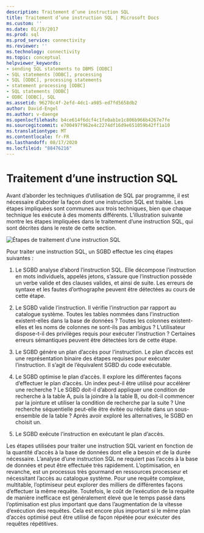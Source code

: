 ```yaml
---
description: Traitement d’une instruction SQL
title: Traitement d’une instruction SQL | Microsoft Docs
ms.custom: ''
ms.date: 01/19/2017
ms.prod: sql
ms.prod_service: connectivity
ms.reviewer: ''
ms.technology: connectivity
ms.topic: conceptual
helpviewer_keywords:
- sending SQL statements to DBMS [ODBC]
- SQL statements [ODBC], processing
- SQL [ODBC], processing statements
- statement processing [ODBC]
- SQL statements [ODBC]
- ODBC [ODBC], SQL
ms.assetid: 96270c4f-2efd-4dc1-a985-ed7fd5658db2
author: David-Engel
ms.author: v-daenge
ms.openlocfilehash: b4ce614f6dcf4c1fe0ab1e1c806b966b4267e7fe
ms.sourcegitcommit: e700497f962e4c2274df16d9e651059b42ff1a10
ms.translationtype: MT
ms.contentlocale: fr-FR
ms.lasthandoff: 08/17/2020
ms.locfileid: "88476216"
---
```

# <a name="processing-a-sql-statement"></a>Traitement d’une instruction SQL
Avant d’aborder les techniques d’utilisation de SQL par programme, il est nécessaire d’aborder la façon dont une instruction SQL est traitée. Les étapes impliquées sont communes aux trois techniques, bien que chaque technique les exécute à des moments différents. L’illustration suivante montre les étapes impliquées dans le traitement d’une instruction SQL, qui sont décrites dans le reste de cette section.  
  
 ![Étapes de traitement d'une instruction SQL](../../odbc/reference/media/pr01.gif "pr01")  
  
 Pour traiter une instruction SQL, un SGBD effectue les cinq étapes suivantes :  
  
1.  Le SGBD analyse d’abord l’instruction SQL. Elle décompose l’instruction en mots individuels, appelés jetons, s’assure que l’instruction possède un verbe valide et des clauses valides, et ainsi de suite. Les erreurs de syntaxe et les fautes d’orthographe peuvent être détectées au cours de cette étape.  
  
2.  Le SGBD valide l’instruction. Il vérifie l’instruction par rapport au catalogue système. Toutes les tables nommées dans l’instruction existent-elles dans la base de données ? Toutes les colonnes existent-elles et les noms de colonnes ne sont-ils pas ambigus ? L’utilisateur dispose-t-il des privilèges requis pour exécuter l’instruction ? Certaines erreurs sémantiques peuvent être détectées lors de cette étape.  
  
3.  Le SGBD génère un plan d’accès pour l’instruction. Le plan d’accès est une représentation binaire des étapes requises pour exécuter l’instruction. Il s’agit de l’équivalent SGBD du code exécutable.  
  
4.  Le SGBD optimise le plan d’accès. Il explore les différentes façons d’effectuer le plan d’accès. Un index peut-il être utilisé pour accélérer une recherche ? Le SGBD doit-il d’abord appliquer une condition de recherche à la table A, puis la joindre à la table B, ou doit-il commencer par la jointure et utiliser la condition de recherche par la suite ? Une recherche séquentielle peut-elle être évitée ou réduite dans un sous-ensemble de la table ? Après avoir exploré les alternatives, le SGBD en choisit un.  
  
5.  Le SGBD exécute l’instruction en exécutant le plan d’accès.  
  
 Les étapes utilisées pour traiter une instruction SQL varient en fonction de la quantité d’accès à la base de données dont elle a besoin et de la durée nécessaire. L’analyse d’une instruction SQL ne requiert pas l’accès à la base de données et peut être effectuée très rapidement. L’optimisation, en revanche, est un processus très gourmand en ressources processeur et nécessitant l’accès au catalogue système. Pour une requête complexe, multitable, l’optimiseur peut explorer des milliers de différentes façons d’effectuer la même requête. Toutefois, le coût de l’exécution de la requête de manière inefficace est généralement élevé que le temps passé dans l’optimisation est plus important que dans l’augmentation de la vitesse d’exécution des requêtes. Cela est encore plus important si le même plan d’accès optimisé peut être utilisé de façon répétée pour exécuter des requêtes répétitives.
